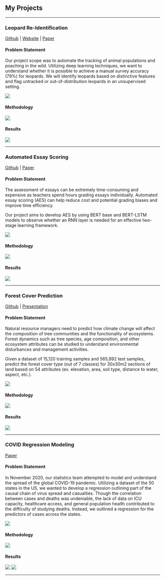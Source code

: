 ## My Projects

---

### Leopard Re-Identification
[Github](https://github.com/UC-Berkeley-I-School/Animal_Identification) | <a href="https://www.leopardspotting.com/"> Website</a> | <a href="https://drive.google.com/file/d/1rc2KwmqQQ2cZCliXXOgD8idwS8myBuWY/view"> Paper</a> 

#### Problem Statement
Our project scope was to automate the tracking of animal populations and poaching in the wild. Utilizing deep learning techniques, we want to understand whether it is possible to achieve a manual survey accuracy (79%) for leopards. We will identify leopards based on distinctive features and flag untracked or out-of-distribution leopards in an unsupervised setting.

<img src="images/leop.png?raw=true"/>

#### Methodology
<img src="images/leop_methodology.PNG?raw=true"/>

#### Results
<img src="images/leop_results.PNG?raw=true"/>

---

### Automated Essay Scoring
[Github](https://github.com/vishpillai123/w266_aes) | <a href="https://github.com/vishpillai123/w266_aes/blob/main/A%20Two-stage%20Deep%20Neural%20Network%20for%20Automated%20Essay%20Scoring.pdf"> Paper</a>

#### Problem Statement
The assessment of essays can be extremely time-consuming and expensive as teachers spend hours grading essays individually. Automated essay scoring (AES) can help reduce cost and potential grading biases and improve time efficiency.

Our project aims to develop AES by using BERT base and BERT-LSTM models to observe whether an RNN layer is needed for an effective two-stage learning framework.


<img src="images/aes.png?raw=true"/>

#### Methodology
<img src="images/aes_methodology.PNG?raw=true"/>

#### Results
<img src="images/aes_results.png?raw=true"/>

---

### Forest Cover Prediction
<a href="https://github.com/vishpillai123/w207_final_project_bwp"> Github</a> |  <a href="https://docs.google.com/presentation/d/1klo51vk3mqWeEWL_n4Mk5A6Ugdcz_W--Bsz37IYno78/edit?usp=sharing"> Presentation</a>

#### Problem Statement
Natural resource managers need to predict how climate change will affect the composition of tree communities and the functionality of ecosystems. Forest dynamics such as tree species, age composition, and other ecosystem attributes can be studied to understand environmental disturbances and management activities.  

Given a dataset of 15,120 training samples and 565,892 test samples, predict the forest cover type (out of 7 classes) for 30x30m2 sections of land based on 54 attributes (ex. elevation, area, soil type, distance to water, aspect, etc.). 

<img src="images/fc.png?raw=true"/>

#### Methodology
<img src="images/fc_methodology.PNG?raw=true"/>

#### Results
<img src="images/fc_results.PNG?raw=true"/>

---

### COVID Regression Modeling
<a href="pdfs/W203.3_Lab 2_Pillai_ScopetaRodrigues_Lurquin.pdf"> Paper</a>

#### Problem Statement

In November 2020, our statistics team attempted to model and understand the spread of the global COVID-19 pandemic. Utilizing a dataset of the 50 states in the US, we wanted to develop a regression outlining part of the causal chain of virus spread and casualties. Though the correlation between cases and deaths was undeniable, the lack of data on ICU capacity, healthcare access, and general population health contributed to the difficulty of studying deaths. Instead, we outlined a regression for the predictors of cases across the states.

<img src="images/covid_map.png?raw=true"/>

#### Methodology
<img src="images/many_regression_xy.png?raw=true"/>

#### Results
<img src="images/min_pop_xy.jpg?raw=true"/>
<img src="images/final_eq.jpg?raw=true"/>

---



